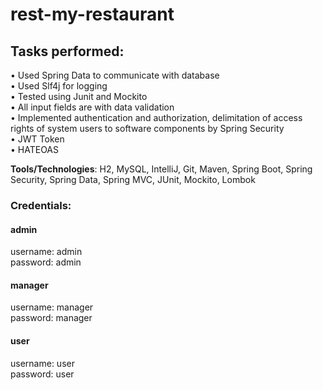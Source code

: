 # rest-my-restaurant

## Tasks performed:<br/>
• Used Spring Data to communicate with
database<br/>
• Used Slf4j for logging<br/>
• Tested using Junit and Mockito<br/>
• All input fields are with data validation<br/>
• Implemented authentication and authorization, delimitation of access rights of system users to software components by Spring Security<br/>
• JWT Token<br/>
• HATEOAS<br/>

**Tools/Technologies**: H2, MySQL, IntelliJ, Git, Maven, Spring Boot, Spring Security, Spring Data, Spring MVC, JUnit, Mockito, Lombok

### Credentials:
#### admin<br/>
username: admin<br/>
password: admin

#### manager<br/>
username: manager<br/>
password: manager

#### user<br/>
username: user<br/>
password: user
